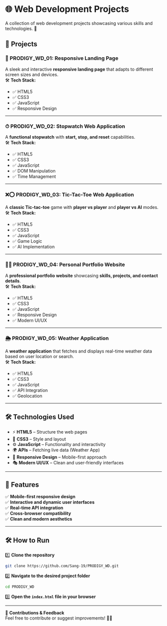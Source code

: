 # 🌐 Web Development Projects  

A collection of web development projects showcasing various skills and technologies. 🚀  

## 📌 Projects  

### 🎨 PRODIGY_WD_01: Responsive Landing Page  
A sleek and interactive **responsive landing page** that adapts to different screen sizes and devices.  
🛠 **Tech Stack:**  
- ✅ HTML5  
- ✅ CSS3  
- ✅ JavaScript  
- ✅ Responsive Design  

---

### ⏱ PRODIGY_WD_02: Stopwatch Web Application  
A **functional stopwatch** with **start, stop, and reset** capabilities.  
🛠 **Tech Stack:**  
- ✅ HTML5  
- ✅ CSS3  
- ✅ JavaScript  
- ✅ DOM Manipulation  
- ✅ Time Management  

---

### ❌⭕ PRODIGY_WD_03: Tic-Tac-Toe Web Application  
A **classic Tic-tac-toe** game with **player vs player** and **player vs AI** modes.  
🛠 **Tech Stack:**  
- ✅ HTML5  
- ✅ CSS3  
- ✅ JavaScript  
- ✅ Game Logic  
- ✅ AI Implementation  

---

### 👨‍💻 PRODIGY_WD_04: Personal Portfolio Website  
A **professional portfolio website** showcasing **skills, projects, and contact details**.  
🛠 **Tech Stack:**  
- ✅ HTML5  
- ✅ CSS3  
- ✅ JavaScript  
- ✅ Responsive Design  
- ✅ Modern UI/UX  

---

### 🌦 PRODIGY_WD_05: Weather Application  
A **weather application** that fetches and displays real-time weather data based on user location or search.  
🛠 **Tech Stack:**  
- ✅ HTML5  
- ✅ CSS3  
- ✅ JavaScript  
- ✅ API Integration  
- ✅ Geolocation  

---

## 🛠 Technologies Used  
- ⚡ **HTML5** – Structure the web pages  
- 🎨 **CSS3** – Style and layout  
- ⚙️ **JavaScript** – Functionality and interactivity  
- 🌍 **APIs** – Fetching live data (Weather App)  
- 📱 **Responsive Design** – Mobile-first approach  
- 🎭 **Modern UI/UX** – Clean and user-friendly interfaces  

---

## 🚀 Features  
✅ **Mobile-first responsive design**  
✅ **Interactive and dynamic user interfaces**  
✅ **Real-time API integration**  
✅ **Cross-browser compatibility**  
✅ **Clean and modern aesthetics**  

---

## 🛠 How to Run  
1️⃣ **Clone the repository**  
```bash
git clone https://github.com/Sang-19/PRODIGY_WD.git
```
2️⃣ **Navigate to the desired project folder**  
```bash
cd PRODIGY_WD
```
3️⃣ **Open the `index.html` file in your browser**  

---

📌 **Contributions & Feedback**  
Feel free to contribute or suggest improvements! 🚀🎉  
